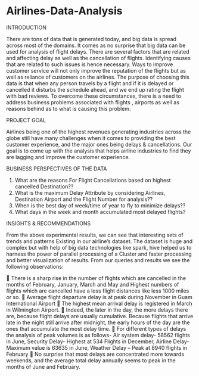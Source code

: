 # Airlines-Data-Analysis

INTRODUCTION

There are tons of data that is generated today, and big data is spread across most of the domains. It comes as no surprise that big data can be used for analysis of flight delays. There are several factors that are related and affecting delay as well as the cancellation of flights. Identifying causes that are related to such issues is hence necessary. Ways to improve customer service will not only improve the reputation of the flights but as well as reliance of customers on the airlines. The purpose of choosing this data is that when any person travels by a flight and if it is delayed or cancelled it disturbs the schedule ahead, and we end up rating the flight with bad reviews. To overcome these circumstances, there is a need to address business problems associated with flights , airports as well as reasons behind as to what is causing this problem.

PROJECT GOAL

Airlines being one of the highest revenues generating industries across the globe still have many challenges when it comes to providing the best customer experience, and the major ones being delays & cancellations. Our goal is to come up with the analysis that helps airline industries to find they are lagging and improve the customer experience.

BUSINESS PERSPECTIVES OF THE DATA

1.	What are the reasons For Flight Cancellations based on highest cancelled Destination??
2.	What is the maximum Delay Attribute by considering Airlines, Destination Airport and the Flight Number for analysis??
3.	When is the best day of week/time of year to fly to minimize delays??
4.	What days in the week and month accumulated most delayed flights?

INSIGHTS & RECOMMENDATIONS

From the above experimental results, we can see that interesting sets of trends and patterns Existing in our airline’s dataset. The dataset is huge and complex but with help of big data technologies like spark, hive helped us to harness the power of parallel processing of a Cluster and faster processing and better visualization of results. From our queries and results we see the  following observations:

	There is a sharp rise in the number of flights which are cancelled in the months of February, January, March and May and Highest numbers of flights which are cancelled have a less flight distances like less 1000 miles or so.
	Average flight departure delay is at peak during November in Guam International Airport
	The highest mean arrival delay is registered in March in Wilmington Airport.
	Indeed, the later in the day, the more delays there are, because flight delays are usually cumulative. Because flights that arrive late in the night still arrive after midnight, the early hours of the day are the ones that accumulate the most delay time.
	For different types of delays the analysis of peak volumes is as follows- Air system delay- 58562 flights in June, Security Delay- Highest at 534 Flights in December, Airline Delay-Maximum value is  63635 in June,  Weather Delay – Peak at 8940 flights in February
	No surprise that most delays are concentrated more towards weekends, and the average total delay annually seems to peak in the months of June and February.
